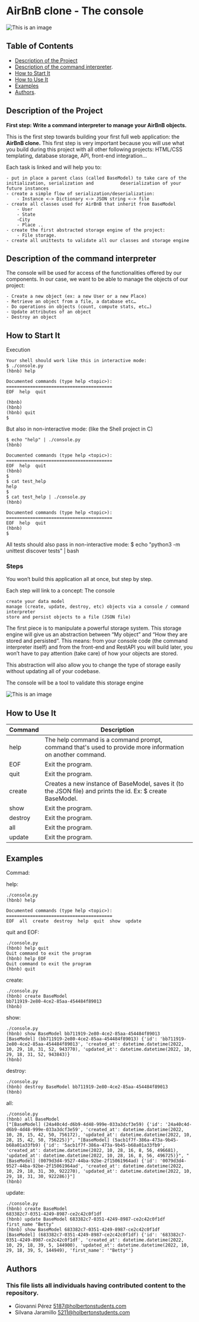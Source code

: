# AirBnB clone - The console #

![This is an image](https://repository-images.githubusercontent.com/520063788/a91abf2d-82e3-40e6-96d7-75043c684ff3)

## Table of Contents

- [Description of the Project](https://github.com/Giogap/holbertonschool-AirBnB_clone/blob/main/README.md#description-of-the-project/)
- [Description of the command interpreter](https://github.com/Giogap/holbertonschool-AirBnB_clone/blob/main/README.md#description-of-the-command-interpreter).
- [How to Start It](https://github.com/Giogap/holbertonschool-AirBnB_clone/blob/main/README.md#how-to-start-it)
- [How to Use It](https://github.com/Giogap/holbertonschool-AirBnB_clone/blob/main/README.md#how-to-use-it)
- [Examples](https://github.com/Giogap/holbertonschool-AirBnB_clone/blob/main/README.md#examples)
- [Authors](https://github.com/Giogap/holbertonschool-AirBnB_clone/blob/main/README.md#authors).


## Description of the Project

**First step: Write a command interpreter to manage your AirBnB objects.**

This is the first step towards building your first full web application: the **AirBnB clone.** This first step is very important because you will use what you build during this project with all other following projects: HTML/CSS templating, database storage, API, front-end integration… 

Each task is linked and will help you to:

    - put in place a parent class (called BaseModel) to take care of the initialization, serialization and          deserialization of your future instances
    - create a simple flow of serialization/deserialization:
        - Instance <-> Dictionary <-> JSON string <-> file
    - create all classes used for AirBnB that inherit from BaseModel
        - User
        - State
        -City
        - Place ..
    - create the first abstracted storage engine of the project: 
        - File storage.
    - create all unittests to validate all our classes and storage engine

## Description of the command interpreter

The console will be used for access of the functionalities offered by our components.
In our case, we want to be able to manage the objects of our project:

    - Create a new object (ex: a new User or a new Place)
    - Retrieve an object from a file, a database etc…
    - Do operations on objects (count, compute stats, etc…)
    - Update attributes of an object
    - Destroy an object

## How to Start It
Execution
```
Your shell should work like this in interactive mode:
$ ./console.py
(hbnb) help

Documented commands (type help <topic>):
========================================
EOF  help  quit

(hbnb) 
(hbnb) 
(hbnb) quit
$
```

But also in non-interactive mode: (like the Shell project in C)
```
$ echo "help" | ./console.py
(hbnb)

Documented commands (type help <topic>):
========================================
EOF  help  quit
(hbnb) 
$
$ cat test_help
help
$
$ cat test_help | ./console.py
(hbnb)

Documented commands (type help <topic>):
========================================
EOF  help  quit
(hbnb) 
$
```
All tests should also pass in non-interactive mode: $ echo "python3 -m unittest discover tests" | bash

### Steps

You won’t build this application all at once, but step by step.

Each step will link to a concept:
The console

    create your data model
    manage (create, update, destroy, etc) objects via a console / command interpreter
    store and persist objects to a file (JSON file)

The first piece is to manipulate a powerful storage system. This storage engine will give us an abstraction between “My object” and “How they are stored and persisted”. This means: from your console code (the command interpreter itself) and from the front-end and RestAPI you will build later, you won’t have to pay attention (take care) of how your objects are stored.

This abstraction will also allow you to change the type of storage easily without updating all of your codebase.

The console will be a tool to validate this storage engine

![This is an image](https://github.com/Giogap/holbertonschool-AirBnB_clone/blob/main/Img/imagen_proyect.png)

## How to Use It

| Command | Description |
| --- | --- |
| help | The help command is a command prompt,  command that's used to provide more information on another command. |
| EOF | Exit the program. |
| quit | Exit the program. |
| create | Creates a new instance of BaseModel, saves it (to the JSON file) and prints the id. Ex: $ create BaseModel. |
| show | Exit the program. |
| destroy | Exit the program. |
| all | Exit the program. |
| update | Exit the program. |


## Examples

Commad:

help:
```
./console.py 
(hbnb) help

Documented commands (type help <topic>):
========================================
EOF  all  create  destroy  help  quit  show  update
```


quit and EOF:
```
./console.py 
(hbnb) help quit
Quit command to exit the program
(hbnb) help EOF
Quit command to exit the program
(hbnb) quit
```

create:
```
./console.py 
(hbnb) create BaseModel
bb711919-2e80-4ce2-85aa-454484f89013
(hbnb) 
```

show:
```
./console.py 
(hbnb) show BaseModel bb711919-2e80-4ce2-85aa-454484f89013
[BaseModel] (bb711919-2e80-4ce2-85aa-454484f89013) {'id': 'bb711919-2e80-4ce2-85aa-454484f89013', 'created_at': datetime.datetime(2022, 10, 29, 18, 31, 52, 943770), 'updated_at': datetime.datetime(2022, 10, 29, 18, 31, 52, 943843)}
(hbnb)
```

destroy:
```
./console.py 
(hbnb) destroy BaseModel bb711919-2e80-4ce2-85aa-454484f89013
(hbnb)
```

all:
```
./console.py 
(hbnb) all BaseModel
["[BaseModel] (24a40c4d-d6b9-4d48-999e-033a3dcf3e59) {'id': '24a40c4d-d6b9-4d48-999e-033a3dcf3e59', 'created_at': datetime.datetime(2022, 10, 28, 15, 42, 50, 756172), 'updated_at': datetime.datetime(2022, 10, 28, 15, 42, 50, 756225)}", "[BaseModel] (5acb1f7f-386a-473a-9b45-b68a01a33fb9) {'id': '5acb1f7f-386a-473a-9b45-b68a01a33fb9', 'created_at': datetime.datetime(2022, 10, 28, 16, 8, 56, 496681), 'updated_at': datetime.datetime(2022, 10, 28, 16, 8, 56, 496725)}", "[BaseModel] (0079d3d4-9527-44ba-92be-2f15061964ad) {'id': '0079d3d4-9527-44ba-92be-2f15061964ad', 'created_at': datetime.datetime(2022, 10, 29, 18, 31, 30, 922270), 'updated_at': datetime.datetime(2022, 10, 29, 18, 31, 30, 922286)}"]
(hbnb) 
```

update:
```
./console.py 
(hbnb) create BaseModel
683382c7-0351-4249-8987-ce2c42c0f1df
(hbnb) update BaseModel 683382c7-0351-4249-8987-ce2c42c0f1df first_name "Betty"
(hbnb) show BaseModel 683382c7-0351-4249-8987-ce2c42c0f1df
[BaseModel] (683382c7-0351-4249-8987-ce2c42c0f1df) {'id': '683382c7-0351-4249-8987-ce2c42c0f1df', 'created_at': datetime.datetime(2022, 10, 29, 18, 39, 5, 144900), 'updated_at': datetime.datetime(2022, 10, 29, 18, 39, 5, 144949), 'first_name': '"Betty"'}
```


## Authors
### This file lists all individuals having contributed content to the repository.
- Giovanni Pérez <5187@holbertonstudents.com>
- Silvana Jaramillo <5211@holbertonstudents.com>

